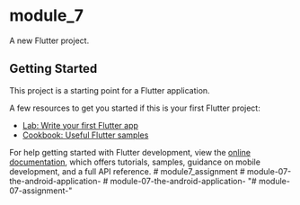 # module_7

A new Flutter project.

## Getting Started

This project is a starting point for a Flutter application.

A few resources to get you started if this is your first Flutter project:

- [Lab: Write your first Flutter app](https://docs.flutter.dev/get-started/codelab)
- [Cookbook: Useful Flutter samples](https://docs.flutter.dev/cookbook)

For help getting started with Flutter development, view the
[online documentation](https://docs.flutter.dev/), which offers tutorials,
samples, guidance on mobile development, and a full API reference.
#   m o d u l e 7 _ a s s i g n m e n t  
 #   m o d u l e - 0 7 - t h e - a n d r o i d - a p p l i c a t i o n -  
 #   m o d u l e - 0 7 - t h e - a n d r o i d - a p p l i c a t i o n -  
 "# module-07-assignment-" 
